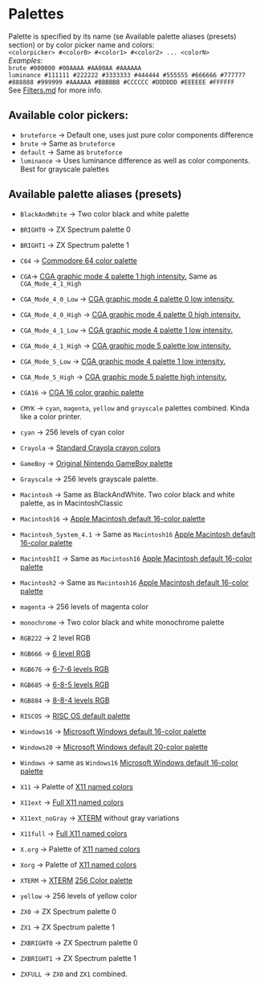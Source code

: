 # Palettes

Palette is specified by its name (se  Available palette aliases (presets) section) or by color picker name and colors:<br> 
`<colorpicker> #<color0> #<color1> #<color2> ... <colorN>`<br>
*Examples:*<br>
`brute #000000 #00AAAA #AA00AA #AAAAAA`<br>
`luminance #111111 #222222 #3333333 #444444 #555555 #666666 #777777 #888888 #999999 #AAAAAA #BBBBBB #CCCCCC #DDDDDD #EEEEEE #FFFFFF`<BR>
See [Filters.md](https://github.com/SR3u/gphotorepo/blob/master/documentation/Filters.md) for more info.

## Available color pickers:
* `bruteforce` -> Default one, uses just pure color components difference
* `brute` -> Same as `bruteforce`
* `default` -> Same as `bruteforce`
* `luminance` -> Uses luminance difference as well as color components. Best for grayscale palettes

## Available palette aliases (presets)

* `BlackAndWhite` -> Two color black and white palette
* `BRIGHT0` -> ZX Spectrum palette 0
* `BRIGHT1` -> ZX Spectrum palette 1

* `C64` -> [Commodore 64 color palette](https://www.c64-wiki.com/wiki/Color)

* `CGA`-> [CGA graphic mode 4 palette 1 high intensity.](https://en.wikipedia.org/wiki/Color_Graphics_Adapter#Standard_graphics_modes)
             Same as `CGA_Mode_4_1_High` 
* `CGA_Mode_4_0_Low` -> [CGA graphic mode 4 palette 0 low intensity.](https://en.wikipedia.org/wiki/Color_Graphics_Adapter#Standard_graphics_modes)
* `CGA_Mode_4_0_High` -> [CGA graphic mode 4 palette 0 high intensity.](https://en.wikipedia.org/wiki/Color_Graphics_Adapter#Standard_graphics_modes)
* `CGA_Mode_4_1_Low` -> [CGA graphic mode 4 palette 1 low intensity.](https://en.wikipedia.org/wiki/Color_Graphics_Adapter#Standard_graphics_modes)
* `CGA_Mode_4_1_High` -> [CGA graphic mode 5 palette low intensity.](https://en.wikipedia.org/wiki/Color_Graphics_Adapter#Standard_graphics_modes)
* `CGA_Mode_5_Low` -> [CGA graphic mode 4 palette 1 low intensity.](https://en.wikipedia.org/wiki/Color_Graphics_Adapter#Standard_graphics_modes)
* `CGA_Mode_5_High` -> [CGA graphic mode 5 palette high intensity.](https://en.wikipedia.org/wiki/Color_Graphics_Adapter#Standard_graphics_modes)
* `CGA16` -> [CGA 16 color graphic palette](https://en.wikipedia.org/wiki/Color_Graphics_Adapter#Standard_graphics_modes)

* `CMYK` -> `cyan`, `magenta`, `yellow` and `grayscale` palettes combined. Kinda like a color printer.
* `cyan` -> 256 levels of cyan color

* `Crayola` -> [Standard Crayola crayon colors](https://en.wikipedia.org/wiki/List_of_Crayola_crayon_colors#Standard_colors)

* `GameBoy` -> [Original Nintendo GameBoy palette](https://en.wikipedia.org/wiki/List_of_video_game_console_palettes#Game_Boy) 
* `Grayscale` -> 256 levels grayscale palette.

* `Macintosh` -> Same as BlackAndWhite. Two color black and white palette, as in MacintoshClassic
* `Macintosh16` -> [Apple Macintosh default 16-color palette](https://en.wikipedia.org/wiki/List_of_software_palettes#Apple_Macintosh_default_16-color_palette)
* `Macintosh_System_4.1` -> Same as `Macintosh16` [Apple Macintosh default 16-color palette](https://en.wikipedia.org/wiki/List_of_software_palettes#Apple_Macintosh_default_16-color_palette)
* `MacintoshII` -> Same as `Macintosh16` [Apple Macintosh default 16-color palette](https://en.wikipedia.org/wiki/List_of_software_palettes#Apple_Macintosh_default_16-color_palette)
* `Macintosh2` ->  Same as `Macintosh16` [Apple Macintosh default 16-color palette](https://en.wikipedia.org/wiki/List_of_software_palettes#Apple_Macintosh_default_16-color_palette)

* `magenta` -> 256 levels of magenta color

* `monochrome` -> Two color black and white monochrome palette

* `RGB222` -> 2 level RGB
* `RGB666` -> [6 level RGB](https://en.wikipedia.org/wiki/List_of_software_palettes#6_level_RGB)
* `RGB676` -> [6-7-6 levels RGB](https://en.wikipedia.org/wiki/List_of_software_palettes#6-7-6_levels_RGB)
* `RGB685` -> [6-8-5 levels RGB](https://en.wikipedia.org/wiki/List_of_software_palettes#6-8-5_levels_RGB)
* `RGB884` -> [8-8-4 levels RGB](https://en.wikipedia.org/wiki/List_of_software_palettes#8-8-4_levels_RGB)
* `RISCOS` -> [RISC OS default palette](https://en.wikipedia.org/wiki/List_of_software_palettes#RISC_OS_default_palette)

* `Windows16` -> [Microsoft Windows default 16-color palette](https://en.wikipedia.org/wiki/List_of_software_palettes#Microsoft_Windows_default_16-color_palette)
* `Windows20` -> [Microsoft Windows default 20-color palette](https://en.wikipedia.org/wiki/List_of_software_palettes#Microsoft_Windows_default_20-color_palette)
* `Windows` -> same as `Windows16` [Microsoft Windows default 16-color palette](https://en.wikipedia.org/wiki/List_of_software_palettes#Microsoft_Windows_default_16-color_palette)

* `X11` -> Palette of [X11 named colors](https://en.wikipedia.org/wiki/X11_color_names#Color_name_chart)
* `X11ext` -> [Full X11 named colors](https://en.wikipedia.org/wiki/X11_color_names)
* `X11ext_noGray` -> [XTERM](https://en.wikipedia.org/wiki/X11_color_names) without gray variations
* `X11full` -> [Full X11 named colors](https://en.wikipedia.org/wiki/X11_color_names)
* `X.org` -> Palette of [X11 named colors](https://en.wikipedia.org/wiki/X11_color_names#Color_name_chart)
* `Xorg` -> Palette of [X11 named colors](https://en.wikipedia.org/wiki/X11_color_names#Color_name_chart)
* `XTERM` -> [XTERM](https://en.wikipedia.org/wiki/Xterm) [256 Color palette](https://commons.wikimedia.org/wiki/File:Xterm_256color_chart.svg)

* `yellow` -> 256 levels of yellow color

* `ZX0` -> ZX Spectrum palette 0
* `ZX1` -> ZX Spectrum palette 1
* `ZXBRIGHT0` -> ZX Spectrum palette 0
* `ZXBRIGHT1` -> ZX Spectrum palette 1
* `ZXFULL` -> `ZX0` and `ZX1` combined.